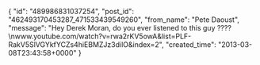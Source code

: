  {
   "id": "489986831037254",
   "post_id": "462493170453287_471533439549260",
   "from_name": "Pete Daoust",
   "message": "Hey Derek Moran, do you ever listened to this guy ????\nwww.youtube.com/watch?v=rwa2rKV5owA&list=PLF-RakV5SlVGYkfYCZs4hiEBMZJz3dilO&index=2",
   "created_time": "2013-03-08T23:43:58+0000"
 }

